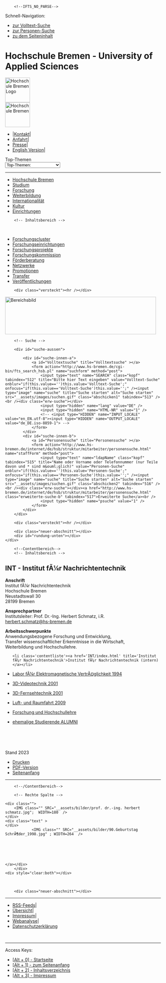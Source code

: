 <!DOCTYPE html PUBLIC "-//W3C//DTD XHTML 1.0 Transitional//EN"
    "http://www.w3.org/TR/xhtml1/DTD/xhtml1-transitional.dtd">

<html lang="de" xmlns="http://www.w3.org/1999/xhtml" xml:lang="de">
<head>
<meta name="GENERATOR" content="IMPERIA 8.6.35_2" />

<title>Hochschule Bremen - INT - Institut f&uuml;r Nachrichtentechnik</title>
<meta http-equiv="Content-Type" content="text/html; charset=utf-8" />
<meta name="keywords" content="Herbert, Schmatz, Bremen, Hochschule Bremen, HSB, 
		Elektrotechnik, EMV, 3D-Fernsehen, Spracherkennung, Informationstechnik" />
<meta name="description" content="Elektrotechnik, Informationstechnik, Nachrichtentechnik, EMV, 3D," />
<meta name="robots" content="index,follow" />
<meta http-equiv="content-language" content="de">

<link rel="stylesheet" href="__assets/css/include_drei.css" type="text/css" media="screen" />
<link rel="StyleSheet" href="__assets/css/drucken.css" type="text/css" media="print" />
<script src="__assets/js/utilities.js" type="text/javascript"></script>
<script type="text/javascript" src="__assets/js/highslide/highslide-with-gallery.packed.js"></script>
<link rel="stylesheet" type="text/css" href="__assets/js/highslide/highslide.css" />

<script type="text/javascript">
hs.graphicsDir = '/__assets/js/highslide/graphics/';
hs.align = 'center';
hs.transitions = ['expand', 'crossfade'];
hs.outlineType = 'rounded-white';
hs.fadeInOut = true;
//hs.dimmingOpacity = 0.75;

// Add the controlbar
hs.addSlideshow({
        //slideshowGroup: 'group1',
        interval: 5000,
        repeat: false,
        useControls: true,
        fixedControls: 'fit',
        overlayOptions: {
                opacity: .75,
                position: 'bottom center',
                hideOnMouseOut: true
        }
});

</script>



<meta name="X-Imperia-Live-Info" content="31186633-8764-31e3-a0d1-fbdfa268bc98/472/1022/1024/1046/3808-/internet/de/forschung/einrichtungen/int/index.htms" />
</head>
<body>




        <!--IFTS_NO_PARSE-->
<a id="top" title="Seitenanfang" tabindex="0"></a>
<!-- Ansicht nur bei ausgeschalteten Style Sheets -->
<div class="versteckt">
Schnell-Navigation:
<ul>
<li><a href="#Suche" title="Volltextsuche" tabindex="1">zur Volltext-Suche</a></li>
<li><a href="#Suche" title="Personensuche" tabindex="2">zur Personen-Suche</a></li>
<li><a href="#Inhalt" title="Seiteninhalt" tabindex="3">zu dem Seiteninhalt</a></li>
</ul>
</div>

<div class="versteckt"><h1>Hochschule Bremen - University of Applied Sciences</h1></div>


<!-- Rahmen -->
<div id="aussen">

<!-- Kopf -->
<div id="kopf-oben">

<!-- Logo -->
<div id="logo">
<a href="http://www.hs-bremen.de/internet/de/index.html" title="Zur Startseite der Hochschule Bremen" tabindex="500">
<img src="__assets/images/logo.gif" alt="Hochschule Bremen Logo" height="80px" /></a></div>
<!-- f&uuml; CI neu -->
<div id="HSB_Zusatz"><img src="__assets/images/HSB_Zusatz.gif" alt="Hochschule Bremen " height="80px" /></div>

<!-- Horizontale Servicenavigation -->
<div id="kopf-nav">
<ul>
<li><span class="kopf-navlinie">|</span><a href="http://www.hs-bremen.de/internet/de/service/kontakt/index.html" title="zu der Kontaktseite" tabindex="501">Kontakt</a><span class="kopf-navlinie">|</span></li>
<li><a href="http://www.hs-bremen.de/internet/de/service/anfahrt/index.html" title="zu der Anfahrtsbeschreibung" tabindex="502">Anfahrt</a><span class="kopf-navlinie">|</span></li>
<li><a href="http://www.hs-bremen.de/internet/de/einrichtungen/presse/index.html" title="zu den Informationen fuer Journalisten" tabindex="503">Presse</a><span class="kopf-navlinie">|</span></li>
<li><a href="http://www.hs-bremen.de/internet/en/index.html" title="English Version" tabindex="504">English Version</a><span class="kopf-navlinie">|</span></li>


</ul>
</div>

<!-- Top-Thema -->
<form action="post" name="topthemen">
<div id="topthema">
<div class="text-formular">Top-Themen</div>
<select id="top_themen" name="date" class="suche_feld" tabindex="510" onchange="javascript:goto_url(document.getElementById('top_themen').value)">
      <option selected="selected" value="">Top-Themen:</option>
    <option  value="http://www.hs-bremen.de/internet/de/einrichtungen/rz/organisatorisches/activate/">Aktivierung Benutzerkonto</option>
    <option  value="https://cm.hs-bremen.de">CampInO</option>
    <option  value="http://www.hs-bremen.de/internet/de/hsb/hip">HIP-Server</option>
    <option  value="http://www.hs-bremen.de/internet/de/studium/angebot/beratungen/">Studienberatung</option>
    <option  value="http://www.hs-bremen.de/internet/de/studium/studierendenservice/studienorganisation/rueckmeldung/">R&uuml;ckmeldung</option>
    <option  value="http://www.hs-bremen.de/internet/de/studium/bewerbung/">Online-Bewerbung</option>
    <option  value="http://www.hs-bremen.de/internet/de/studium/studierendenservice/studienorganisation/modulanmeldung/">Modulanmeldung</option>
    <option  value="http://www.hs-bremen.de/internet/de/einrichtungen/standorte/">Raum-Finder</option>
    <option  value="https://webmail.hs-bremen.de/">Webmail</option>


</select>
</div>
</form>
<div class="versteckt"><hr /></div>

<!-- Zwischenlinie -->
<div class="neuer-abschnitt"></div>
<div id="kopflinie"></div>

<!-- Horizontale Navigation -->
</div>
<div id="navigation">
<div id="navtop">
<a name="hautpnavigation"></a>
<ul>
<li><a href="http://www.hs-bremen.de/internet/de/hsb" title="Hochschule Bremen" id="navtop1" tabindex="250">Hochschule Bremen</a></li>
<li><a href="http://www.hs-bremen.de/internet/de/studium" title="Studium" id="navtop2" tabindex="250">Studium</a></li>
<li><a href="http://www.hs-bremen.de/internet/de/forschung" title="Forschung" id="navtop3" tabindex="250" >Forschung</a></li>
<li><a href="http://www.hs-bremen.de/internet/de/weiterbildung/" title="Weiterbildung" id="navtop4" tabindex="250">Weiterbildung</a></li>
<li><a href="http://www.hs-bremen.de/internet/de/international" title="Internationalit&auml;t" id="navtop5" tabindex="250">Internationalit&auml;t</a></li>
<li><a href="http://www.hs-bremen.de/internet/de/kultur" title="Kultur" id="navtop6" tabindex="250">Kultur</a></li>
<li><a href="http://www.hs-bremen.de/internet/de/einrichtungen" title="Einrichtungen" id="navtop7" tabindex="250">Einrichtungen</a></li>


</ul>
</div>
</div>
<div class="neuer-abschnitt"></div>
<div id="doppellinie"></div>


        <!-- Inhaltsbereich -->
<div id="mitte">

<!-- Linke Navigation -->
<div id="unternavigation-aussen">
<div id="unternavigation-innen">

<!-- Pfad -->


<div class="neuer-abschnitt">&nbsp;</div>

<!-- Navigation-->
  <ul><!-- start linke Navi-->
<li class="zweite"><a href="http://www.hs-bremen.de/internet/de/forschung/cluster" title="Forschungscluster" target="_parent" tabindex="200">Forschungscluster</a></li>
<li class="zweite"><a href="http://www.hs-bremen.de/internet/de/forschung/einrichtungen" title="Forschungseinrichtungen" tabindex="200">Forschungseinrichtungen</a></li>
<li class="zweite"><a href="http://www.hs-bremen.de/internet/de/forschung/projekte" title="Forschungsprojekte" target="_parent" tabindex="200">Forschungsprojekte</a></li>
<li class="zweite"><a href="http://www.hs-bremen.de/internet/de/forschung/kommission" title="Forschungskommission" target="_parent" tabindex="200">Forschungskommission</a></li>
<li class="zweite"><a href="http://www.hs-bremen.de/internet/de/forschung/foerderberatung" title="F&ouml;rderberatung" target="_parent" tabindex="200">F&ouml;rderberatung</a></li>
<li class="zweite"><a href="http://www.hs-bremen.de/internet/de/forschung/netzwerke" title="Netzwerke" target="_parent" tabindex="200">Netzwerke</a></li>
<li class="zweite"><a href="http://www.hs-bremen.de/internet/de/forschung/promotion" title="Promotionen" target="_parent" tabindex="200">Promotionen</a></li>
<li class="zweite"><a href="http://www.hs-bremen.de/internet/de/forschung/transfer" title="Transfer" target="_parent" tabindex="200">Transfer</a></li>
<li class="zweite"><a href="https://www.hs-bremen.de/suche/?search%5Bq%5D=ver%C3%B6ffentlichungen" title="Ver&ouml;ffentlichungen" target="_parent" tabindex="200">Ver&ouml;ffentlichungen</a></li>
</ul>



</div>
</div>


        <div class="versteckt"><hr /></div>

<a id="Suche" title="Suche" ></a>
<!-- Moodmotiv und Suche -->
<div id="kopf-unten">
    <div id="kopf-unten-bs">
        <div id="kopf-unten-bs2"><img src="INT/emv_lab.gif" width="488" height="121" alt="Bereichsbild" title="Bereichsbild" class="mood-motiv" /></div>

        <!-- Suche -->

        <div id="suche-aussen">

            <div id="suche-innen-a">
                <a id="Volltextsuche" title="Volltextsuche" ></a>
                <form action="http://www.hs-bremen.de/cgi-bin/fts_search_hsb.pl" name="suchform" method="post">
                    <input type="text" name="SEARCH" class="kopf" tabindex="512" title="Bitte hier Text eingeben" value="Volltext-Suche" onblur="if(this.value=='')this.value='Volltext-Suche';" onfocus="if(this.value=='Volltext-Suche')this.value='';" /><input type="image" name="suche" title="Suche starten" alt="Suche starten" src="__assets/images/suchen.gif" class="abschicken1" tabindex="513" /><br /><div class="erw-suche"></div>
                    <input type="hidden" name="lang" value="DE" />
                    <input type="hidden" name="HTML-NR" value="1" />
                    <!-- <input type="HIDDEN" name="INPUT_LOCALE" value="en_EN.utf-8"><input type="HIDDEN" name="OUTPUT_LOCALE" value="de_DE.iso-8859-1"> -->
                </form>
            </div>
            <div id="suche-innen-b">
                <a id="Personensuche" title="Personensuche" ></a>
                <form action="http://www.hs-bremen.de/internet/de/hsb/struktur/mitarbeiter/personensuche.html" name="staffForm" method="post">
                    <input type="text" name="ldapName" class="kopf" tabindex="515" title="Name oder Vorname oder Telefonnummer (nur Teile davon und * sind m&ouml;glich)" value="Personen-Suche" onblur="if(this.value=='')this.value='Personen-Suche';" onfocus="if(this.value=='Personen-Suche')this.value='';" /><input type="image" name="suche" title="Suche starten" alt="Suche starten" src="__assets/images/suchen.gif" class="abschicken2" tabindex="516" /><br /><div class="erw-suche"></div><a href="http://www.hs-bremen.de/internet/de/hsb/struktur/mitarbeiter/personensuche.html"  class="erweiterte-suche-b" tabindex="517">Erweiterte Suche</a><br />
                    <input type="hidden" name="psuche" value="1" />
                </form>
            </div>
        </div>

        <div class="versteckt"><hr /></div>

        <div class="neuer-abschnitt"></div>
        <div id="rundung-unten"></div>
    </div>

</div>

<!--IFTS_PARSE-->


        <!--Contentbereich-->
        <!-- Inhaltsbereich -->
<div id="textrahmen-aussen">
<div id="textrahmen-innen">

<a id="Inhalt" title="Inhalt" ></a>
<div class="text">

<h2>INT - Institut fÃ¼r Nachrichtentechnik</h2>
<p>
<strong>Anschrift</strong><br />
Institut fÃ¼r Nachrichtentechnik<br />Hochschule Bremen<br />Neustadtswall 30<br />28199 Bremen
</p>

<p>
<strong>Ansprechpartner</strong><br />
Institutsleiter: Prof. Dr.-Ing. Herbert Schmatz, i.R.
<br />
<td class="staffcont">
			<a class="tdlink" href="mailto:herbert.schmatz@hs-bremen.de" title="E-Mail senden">herbert.schmatz@hs-bremen.de</a>
		</td></tr> 
</p>


<p>
<strong>Arbeitsschwerpunkte</strong><br />
Anwendungsbezogene Forschung und Entwicklung,<br />Transfer wissenschaftlicher Erkenntnisse in die Wirtschaft,<br />Weiterbildung und Hochschullehre.<br />
</p>


<ul>

    <li class='contentliste'><a href='INT/index.html' title='Institut fÃ¼r Nachrichtentechnik'>Institut fÃ¼r Nachrichtentechnik (intern)</a></li>
</ul>


<ul>
    <li class='contentliste'><a href='INT/projekte/EMV/index.html' title='Labor fÃ¼r Elektromagnetische Vertr&auml;glichkeit'>Labor fÃ¼r Elektromagnetische VertrÃ¤glichkeit 1994</a></li>
</ul>


<ul>
    <li class='contentliste'><a href='INT/projekte/3D/index_3D_Video.html' title='3D-Videotechnik'>3D-Videotechnik 2001</a></li>
</ul>


<ul>
    <li class='contentliste'><a href='INT/projekte/3D/index_3D_TV.html' title='3D-Fernsehtechnik'>3D-Fernsehtechnik 2001</a></li>
</ul>


<ul>
    <li class='contentliste'><a href='INT/projekte/DLR/index.html' title='Luft- und Raumfahrt'>Luft- und Raumfahrt 2009</a></li>
</ul>


<ul>
    <li class='contentliste'><a href='STUDIUM/index.html' title='Forschung und Hochschullehre'>Forschung und Hochschullehre</a></li>
</ul>
<ul>
    <li class='contentliste'><a href='https://www.hs-bremen.de/informationen-fuer/alumni/' title='ALUMNI'>ehemalige Studierende ALUMNI</a></li>
</ul>
<br />
<br />
<br />
<br />
Stand 2023


<ul>
<li class="drucken"><a href="http://www.hs-bremen.de/internet/de/forschung/einrichtungen/int/print/index.htms" title="Drucken" tabindex="190" target="_blank">Drucken</a></li>
<li class="pdfversion"><a href="http://www.hs-bremen.de/html2pdf/render/hsb_pdf.php?URL=www.hs-bremen.de/internet/de/forschung/einrichtungen/int/index.htms&amp;towhere=1&amp;method=fpdf&amp;pdfversion=1.3&amp;pixels=1024&amp;output=1&amp;cssmedia=print&amp;media=Letter&amp;renderimages=1&amp;encoding=utf-8&amp;automargins=1&amp;" target="_blank" title="PDF-Version" tabindex="191">PDF-Version</a></li>
<li class="seitenanfang"><a href="#top" title="Seitenanfang" tabindex="192">Seitenanfang</a></li>
</ul>

<div class="fussabstand1"></div>
<div class="versteckt"><hr /></div>

</div>

</div>

        <!--/Contentbereich-->

        <!-- Rechte Spalte -->
<div id="rechte-spalte">

	<div class="">			
		<IMG class="" SRC="__assets/bilder/prof. dr.-ing. herbert schmatz.jpg";  WIDTH=180  />
	</div>
	<div class="text" > 
	</div>
                <IMG class="" SRC="__assets/bilder/90.Geburtstag SchrÃ¶der_1998.jpg" ; WIDTH=264  />
	
		
	



    </a></div>
        </div>
    <div style="clear:both"></div>

</div>
<div class="neuer-abschnitt">&nbsp;</div>

</div>


</div>

</div>
<!--IFTS_NO_PARSE-->

        <div class="neuer-abschnitt"></div>
<div class="versteckt"><hr /></div>



<div class="fussabstand-nav">

<div id="fuss-nav">
<ul>
<li><a href="http://www.hs-bremen.de/internet/de/service/rss-feed" title="zu den RSS-Feeds" tabindex="580">RSS-Feeds</a><span class="fuss-navlinie">|</span></li>
<li><a href="http://www.hs-bremen.de/internet/de/service/sitemap/index.html" title="zu der &Uuml;bersicht" tabindex="581">&Uuml;bersicht</a><span class="fuss-navlinie">|</span></li>
<li><a href="http://www.hs-bremen.de/internet/de/service/impressum/index.html" title="zu dem Impressum" tabindex="582">Impressum</a><span class="fuss-navlinie">|</span></li>
<li><a href="http://www.hs-bremen.de/internet/de/hsb/datenschutz/opt-out/index.html" title="Widerspruch Website-Analyse" tabindex="583">Webanalyse</a><span class="fuss-navlinie">|</span></li>
<li><a href="http://www.hs-bremen.de/internet/de/hsb/datenschutz/erklaerung/index.html" title="zur Datenschutzerkl&auml;rung" tabindex="583">Datenschutzerkl&auml;rung</a></li>



</ul>
</div>
</div>

<!-- Fuer IE -->
<div class="neuer-abschnitt">&nbsp;</div>
</div>

<div class="versteckt"><hr /></div>
<div class="fussabstand"></div>

<!-- Access Keys-->
<div class="versteckt">
<p>Access Keys:</p>
</div>
<ul>
<li><a accesskey="0" title="[Alt+0] Start" href="index.html" tabindex="701"><span class="versteckt">[Alt + 0] - Startseite</span></a></li>
<li><a accesskey="1" title="[Alt+1] zum Seitenanfang" href="#top" tabindex="702"><span class="versteckt">[Alt + 1] - zum Seitenanfang</span></a></li>
<li><a accesskey="2" title="[Alt+2] Inhaltsverzeichnis" href="http://www.hs-bremen.de/internet/de/service/sitemap/" tabindex="703"><span class="versteckt">[Alt + 2] - Inhaltsverzeichnis</span></a></li>
<li><a accesskey="3" title="[Alt+3] Impressum" href="http://www.hs-bremen.de/internet/de/service/impressum/" tabindex="704"><span class="versteckt">[Alt + 3] - Impressum</span></a></li>
</ul>


<!-- Piwik -->

<script type="text/javascript">
  var _paq = _paq || [];
  _paq.push(["setDomains", ["*.www.hs-bremen.de"]]);
  _paq.push(['trackPageView']);
  _paq.push(['enableLinkTracking']);
  (function() {
    var u="http://www.hs-bremen.de//piwik.hs-bremen.de/";
    _paq.push(['setTrackerUrl', u+'piwik.php']);
    _paq.push(['setSiteId', 1]);
    var d=document, g=d.createElement('script'), s=d.getElementsByTagName('script')[0];
    g.type='text/javascript'; g.async=true; g.defer=true; g.src=u+'piwik.js'; s.parentNode.insertBefore(g,s);
  })();
</script>
<noscript><p><img src="http://www.hs-bremen.de//piwik.hs-bremen.de/piwik.php?idsite=1" style="border:0;" alt="" /></p></noscript>
<!-- End Piwik Code -->






</body>
</html>
